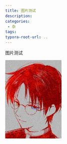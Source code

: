 ```yaml
---
title: 图片测试
description: 
categories:
 - 杂
tags:
typora-root-url: ..
---
```






图片测试

![img](/assets/blog_res/frofile.jpg)

